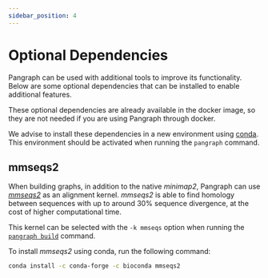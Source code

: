 ```yaml
---
sidebar_position: 4
---
```


# Optional Dependencies

Pangraph can be used with additional tools to improve its functionality.
Below are some optional dependencies that can be installed to enable additional features.

These optional dependencies are already available in the docker image, so they are not needed if you are using Pangraph through docker.

We advise to install these dependencies in a new environment using [conda](https://docs.conda.io/en/latest/). This environment should be activated when running the `pangraph` command.

## mmseqs2

When building graphs, in addition to the native _minimap2_, Pangraph can use [_mmseqs2_](https://github.com/soedinglab/MMseqs2) as an alignment kernel. _mmseqs2_ is able to find homology between sequences with up to around 30% sequence divergence, at the cost of higher computational time.

This kernel can be selected with the `-k mmseqs` option when running the [`pangraph build`](../usage/reference#pangraph-build) command.

To install _mmseqs2_ using conda, run the following command:

```bash
conda install -c conda-forge -c bioconda mmseqs2
```
